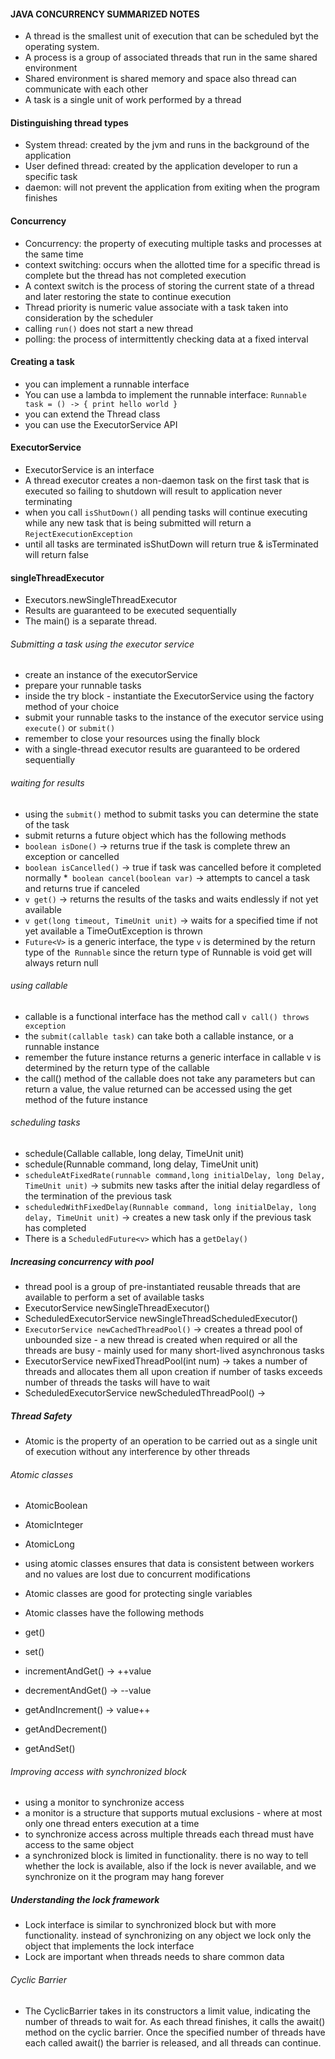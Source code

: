 #### JAVA CONCURRENCY SUMMARIZED NOTES
* A thread is the smallest unit of execution that can be scheduled byt the operating system.
* A process is a group of associated threads that run in the same shared environment
* Shared environment is shared memory and space also thread can communicate with each other
* A task is a single unit of work performed by a thread

#### Distinguishing thread types
* System thread: created by the jvm and runs in the background of the application
* User defined thread: created by the application developer to run a specific task
* daemon: will not prevent the application from exiting when the program finishes

#### Concurrency
* Concurrency: the property of executing multiple tasks and processes at the same time
* context switching: occurs when the allotted time for a specific thread is complete but the thread has not completed execution
* A context switch is the process of storing the current state of a thread and later restoring the state to continue execution
* Thread priority is numeric value associate with a task taken into consideration by the scheduler
* calling `run()` does not start a new thread
* polling: the process of intermittently checking data at a fixed interval

#### Creating a task
* you can implement a runnable interface
* You can use a lambda to implement the runnable interface: `Runnable task = () -> { print hello world }`
* you can extend the Thread class
* you can use the ExecutorService API

#### ExecutorService
* ExecutorService is an interface
* A thread executor creates a non-daemon task on the first task that is executed so failing to shutdown will result to application never terminating
* when you call `isShutDown()` all pending tasks will continue executing while any new task that is being submitted will return a `RejectExecutionException`
* until all tasks are terminated isShutDown will return true & isTerminated will return false

#### singleThreadExecutor
* Executors.newSingleThreadExecutor 
* Results are guaranteed to be executed sequentially
* The main() is a separate thread.


###### Submitting a task using the executor service
* create an instance of the executorService
* prepare your runnable tasks
* inside the try block - instantiate the ExecutorService using the factory method of your choice
* submit your runnable tasks to the instance of the executor service using `execute()` or `submit()`
* remember to close your resources using the finally block
* with a single-thread executor results are guaranteed to be ordered sequentially

###### waiting for results

* using the `submit()` method to submit tasks you can determine the state of the task
* submit returns a future object which has the following methods
* `boolean isDone()` -> returns true if the task is complete threw an exception or cancelled
* `boolean isCancelled()` -> true if task was cancelled before it completed normally
*` boolean cancel(boolean var)` -> attempts to cancel a task and returns true if canceled
* `v get()` -> returns the results of the tasks and waits endlessly if not yet available
* `v get(long timeout, TimeUnit unit)` -> waits for a specified time if not yet available a TimeOutException is thrown
* `Future<V>` is a generic interface, the type `v` is determined by the return type of the` Runnable` since the return type of Runnable is void get will always return null


###### using callable
* callable is a functional interface has the method call `v call() throws exception`
* the `submit(callable task)` can take both a callable instance, or a runnable instance
* remember the future instance returns a generic interface in callable v is determined by the return type of the callable
* the call() method of the callable does not take any parameters but can return a value, the value returned can be accessed using the get method of the future instance

###### scheduling tasks
* schedule(Callable<V> callable, long delay, TimeUnit unit)
* schedule(Runnable command, long delay, TimeUnit unit)
* `scheduleAtFixedRate(runnable command,long initialDelay, long Delay, TimeUnit unit)` -> submits new tasks after the initial delay regardless of the termination of the previous task
* `scheduledWithFixedDelay(Runnable command, long initialDelay, long delay, TimeUnit unit)` -> creates a new task only if the previous task has completed
* There is a `ScheduledFuture<v>` which has a `getDelay()`

##### Increasing concurrency with pool
* thread pool is a group of pre-instantiated reusable threads that are available to perform a set of available tasks
* ExecutorService newSingleThreadExecutor()
* ScheduledExecutorService newSingleThreadScheduledExecutor()
* `ExecutorService newCachedThreadPool()` -> creates a thread pool of unbounded size - a new thread is created when required or all the threads are busy - mainly used for many short-lived asynchronous tasks
* ExecutorService newFixedThreadPool(int num)  -> takes a number of threads and allocates them all upon creation if number of tasks exceeds number of threads the tasks will have to wait
* ScheduledExecutorService newScheduledThreadPool() -> 


##### Thread Safety
* Atomic is the property of an operation to be carried out as a single unit of execution without any interference by other threads
###### Atomic classes
* AtomicBoolean
* AtomicInteger
* AtomicLong

* using atomic classes ensures that data is consistent between workers and no values are lost due to concurrent modifications
* Atomic classes are good for protecting single variables
  
* Atomic classes have the following methods
* get()
* set()
* incrementAndGet() -> ++value
* decrementAndGet() -> --value
* getAndIncrement() -> value++
* getAndDecrement()
* getAndSet()


###### Improving access with synchronized block
* using a monitor to synchronize access
* a monitor is a structure that supports mutual exclusions - where at most only one thread enters execution at a time
* to synchronize access across multiple threads each thread must have access to the same object
* a synchronized block is limited in functionality. there is no way to tell whether the lock is available, also if the lock is never available, and we synchronize on it the program may hang forever
##### Understanding the lock framework
* Lock interface is similar to synchronized block but with more functionality. instead of synchronizing on any object we lock only the object that implements the lock interface
* Lock are important when threads needs to share common data

###### Cyclic Barrier
* The CyclicBarrier takes in its constructors a limit value, indicating the number of threads to wait for. As each thread finishes, it calls the await() method on the cyclic barrier. Once the specified number of threads have each called	await() the barrier is released, and all threads can continue.

